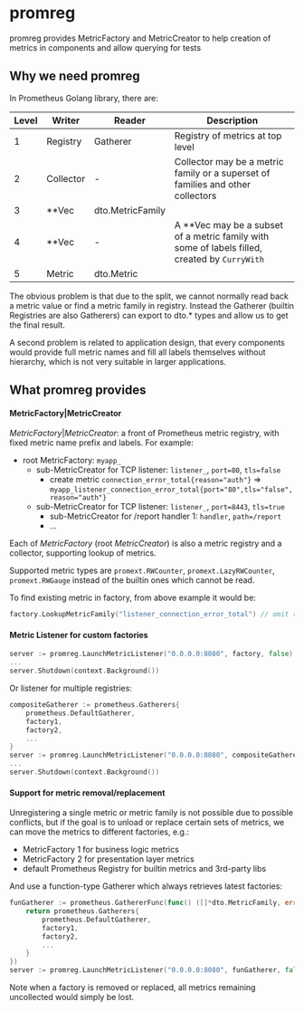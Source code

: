 # promreg

promreg provides MetricFactory and MetricCreator to help creation of metrics in components and allow querying for tests

## Why we need promreg

In Prometheus Golang library, there are:

| Level | Writer    | Reader           | Description                                                                                   |
| ----- | --------- | ---------------  | --------------------------------------------------------------------------------------------- |
|  1    | Registry  | Gatherer         | Registry of metrics at top level                                                              |
|  2    | Collector | -                | Collector may be a metric family or a superset of families and other collectors               |
|  3    | **Vec     | dto.MetricFamily |                                                                                               |
|  4    | **Vec     | -                | A **Vec may be a subset of a metric family with some of labels filled, created by `CurryWith` |
|  5    | Metric    | dto.Metric       |                                                                                               |

The obvious problem is that due to the split, we cannot normally read back a metric value or find a metric family in
registry. Instead the Gatherer (builtin Registries are also Gatherers) can export to dto.* types and allow us to get
the final result.

A second problem is related to application design, that every components would provide full metric names and fill all
labels themselves without hierarchy, which is not very suitable in larger applications.

## What promreg provides

#### MetricFactory|MetricCreator

_MetricFactory_|_MetricCreator_: a front of Prometheus metric registry, with fixed metric name prefix and labels. For
example:

- root MetricFactory: `myapp_`
    - sub-MetricCreator for TCP listener: `listener_`, `port=80`, `tls=false`
        - create metric `connection_error_total{reason="auth"}` => `myapp_listener_connection_error_total{port="80",tls="false",reason="auth"}`
    - sub-MetricCreator for TCP listener: `listener_`, `port=8443`, `tls=true`
        - sub-MetricCreator for /report handler 1: `handler`, `path=/report`
        - ...

Each of _MetricFactory_ (root _MetricCreator_) is also a metric registry and a collector, supporting lookup of metrics.

Supported metric types are `promext.RWCounter`, `promext.LazyRWCounter`, `promext.RWGauge` instead of the builtin ones
which cannot be read.

To find existing metric in factory, from above example it would be:

```go
factory.LookupMetricFamily("listener_connection_error_total") // omit root prefix
```

#### Metric Listener for custom factories

```go
server := promreg.LaunchMetricListener("0.0.0.0:8080", factory, false) // true to enable /debug/pprof
...
server.Shutdown(context.Background())
```

Or listener for multiple registries:

```go
compositeGatherer := prometheus.Gatherers{
    prometheus.DefaultGatherer,
    factory1,
    factory2,
    ...
}
server := promreg.LaunchMetricListener("0.0.0.0:8080", compositeGatherer, false)
...
server.Shutdown(context.Background())
```

#### Support for metric removal/replacement

Unregistering a single metric or metric family is not possible due to possible conflicts, but if the goal is to unload
or replace certain sets of metrics, we can move the metrics to different factories, e.g.:

- MetricFactory 1 for business logic metrics
- MetricFactory 2 for presentation layer metrics
- default Prometheus Registry for builtin metrics and 3rd-party libs

And use a function-type Gatherer which always retrieves latest factories:

```go
funGatherer := prometheus.GathererFunc(func() ([]*dto.MetricFamily, error) {
    return prometheus.Gatherers{
        prometheus.DefaultGatherer,
        factory1,
        factory2,
        ...
    }
})
server := promreg.LaunchMetricListener("0.0.0.0:8080", funGatherer, false)
```

Note when a factory is removed or replaced, all metrics remaining uncollected would simply be lost.
